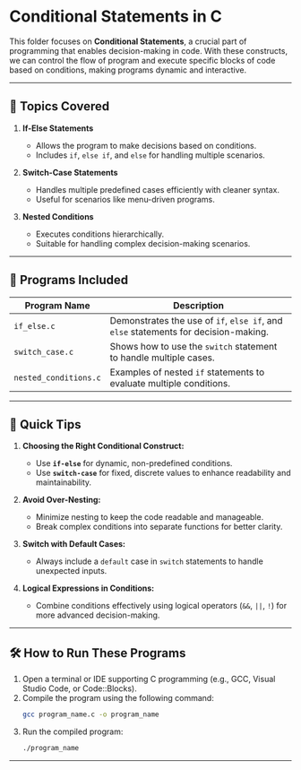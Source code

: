 # **Conditional Statements in C**  

This folder focuses on **Conditional Statements**, a crucial part of programming that enables decision-making in code. With these constructs, we can control the flow of program and execute specific blocks of code based on conditions, making programs dynamic and interactive.  

---

## 🚀 **Topics Covered**

1. **If-Else Statements**  
   - Allows the program to make decisions based on conditions.  
   - Includes `if`, `else if`, and `else` for handling multiple scenarios.  

2. **Switch-Case Statements**  
   - Handles multiple predefined cases efficiently with cleaner syntax.  
   - Useful for scenarios like menu-driven programs.  

3. **Nested Conditions**  
   - Executes conditions hierarchically.  
   - Suitable for handling complex decision-making scenarios.  

---

## 📂 **Programs Included**

| Program Name           | Description                                                                         |
|------------------------|-------------------------------------------------------------------------------------|
| `if_else.c`            | Demonstrates the use of `if`, `else if`, and `else` statements for decision-making. |
| `switch_case.c`        | Shows how to use the `switch` statement to handle multiple cases.                   |
| `nested_conditions.c`  | Examples of nested `if` statements to evaluate multiple conditions.                 |

---

## 🌟 **Quick Tips**

1. **Choosing the Right Conditional Construct:**  
   - Use **`if-else`** for dynamic, non-predefined conditions.  
   - Use **`switch-case`** for fixed, discrete values to enhance readability and maintainability.  

2. **Avoid Over-Nesting:**  
   - Minimize nesting to keep the code readable and manageable.  
   - Break complex conditions into separate functions for better clarity.  

3. **Switch with Default Cases:**  
   - Always include a `default` case in `switch` statements to handle unexpected inputs.  

4. **Logical Expressions in Conditions:**  
   - Combine conditions effectively using logical operators (`&&`, `||`, `!`) for more advanced decision-making.  

---

## 🛠 **How to Run These Programs**

1. Open a terminal or IDE supporting C programming (e.g., GCC, Visual Studio Code, or Code::Blocks).  
2. Compile the program using the following command:  
   ```bash
   gcc program_name.c -o program_name
   ```  
3. Run the compiled program:  
   ```bash
   ./program_name
   ```
---
